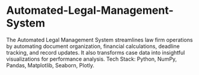 # Automated-Legal-Management-System
The Automated Legal Management System streamlines law firm operations by automating document organization, financial calculations, deadline tracking, and record updates. It also transforms case data into insightful visualizations for performance analysis. Tech Stack: Python, NumPy, Pandas, Matplotlib, Seaborn, Plotly.

